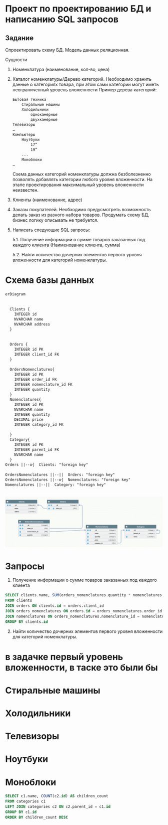 
# Проект по проектированию БД и написанию SQL запросов

## Задание
Спроектировать схему БД.
Модель данных реляционная.

Сущности
 1.  Номенклатура (наименование, кол-во, цена)

 2. Каталог номенклатуры/Дерево категорий.
	Необходимо хранить данные о категориях товара, при этом сами категории могут
	иметь неограниченный уровень вложенности
	Пример дерева категорий:
	```
	Бытовая техника
		Стиральные машины
		Холодильники
			однокамерные
			двухкамерные
	Телевизоры
	…
	Компьютеры
		Ноутбуки
			17“
			19“
		...
		Моноблоки
	…
	```

	Схема данных категорий номенклатуры должна безболезненно позволять добавлять
	категории любого уровня вложенности. На этапе проектирования максимальный
	уровень вложенности неизвестен.
 3. Клиенты (наименование, адрес)
 4. Заказы покупателей. Необходимо предусмотреть возможность делать заказ из
разного набора товаров.
Продумать схему БД, бизнес логику описывать не требуется.

 5. Написать следующие SQL запросы:

	 5.1. Получение информации о сумме товаров заказанных под каждого клиента (Наименование клиента, сумма)



	5.2. Найти количество дочерних элементов первого уровня вложенности для
	категорий номенклатуры.

# Схема базы данных



```mermaid
erDiagram


  Clients {
    INTEGER id
    NVARCHAR name
    NVARCHAR address
  }


  Orders {
    INTEGER id PK
    INTEGER client_id FK
  }

  OrdersNomenclatures{
    INTEGER id PK
    INTEGER order_id FK
    INTEGER nomenclature_id FK
    INTEGER quantity
  }
  Nomenclatures{
    INTEGER id PK
    NVARCHAR name
    INTEGER quantity
    DECIMAL price
    INTEGER category_id FK

  }
  Category{
    INTEGER id PK
    INTEGER parent_id FK
    NVARCHAR name
  }
Orders ||--o{  Clients: "foreign key"

OrdersNomenclatures ||--||  Orders: "foreign key"
OrdersNomenclatures ||--o{  Nomenclatures: "foreign key"
Nomenclatures ||--||  Category: "foreign key"


```

![Image alt](https://github.com/AsmodaiP/test_db/raw/main/Screenshot_3.png)
# Запросы 

 1. Получение информации о сумме товаров заказанных под каждого клиента
```sql 
SELECT clients.name, SUM(orders_nomenclatures.quantity * nomenclatures.price)
FROM clients
JOIN orders ON clients.id = orders.client_id
JOIN orders_nomenclatures ON orders.id = orders_nomenclatures.order_id
JOIN nomenclatures ON orders_nomenclatures.nomenclature_id = nomenclatures.id
GROUP BY clients.id
```

2. Найти количество дочерних элементов первого уровня вложенности для
категорий номенклатуры.

# в задачке первый уровень вложенности, в таске это были бы
# Стиральные машины
# Холодильники
# Телевизоры
# Ноутбуки
# Моноблоки

```sql 
SELECT c1.name, COUNT(c2.id) AS children_count
FROM categories c1
LEFT JOIN categories c2 ON c2.parent_id = c1.id
GROUP BY c1.id
ORDER BY children_count DESC

```

